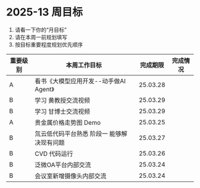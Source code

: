 # 2025-13 周目标

1. 请看一下你的“月目标”
2. 请在本周一前规划填写
3. 按目标重要程度规划优先顺序

| 重要级别 | 本周工作目标                               | 完成期限 | 完成情况 |
| -------- | ------------------------------------------ | -------- | -------- |
| A        | 看书《大模型应用开发--动手做AI Agent》     | 25.03.28 |          |
| B        | 学习 黄教授交流视频                        | 25.03.29 |          |
| B        | 学习 甘博士交流视频                        | 25.03.29 |          |
| A        | 贵金属价格走势图 Demo                      | 25.03.25 |          |
| B        | 氚云低代码平台熟悉 阶段一 能够解决现有问题 | 25.03.27 |          |
| B        | CVD 代码运行                               | 25.03.26 |          |
| B        | 泛微OA平台内部交流                         | 25.03.24 |          |
| B        | 会议室新增摄像头内部交流                   | 25.03.24 |          |
